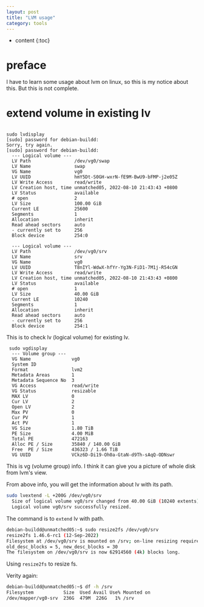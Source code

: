 ```yaml
---
layout: post
title: "LVM usage"
category: tools
---
```


* content
{:toc}


# preface
I have to learn some usage about lvm on linux, so this is my notice about this. But this is not complete.

# extend volume in existing lv

```shell

sudo lvdisplay
[sudo] password for debian-buildd:
Sorry, try again.
[sudo] password for debian-buildd:
  --- Logical volume ---
  LV Path                /dev/vg0/swap
  LV Name                swap
  VG Name                vg0
  LV UUID                hmY5Dt-S0GH-wxrN-fE9M-BwU9-bFMP-j2e05Z
  LV Write Access        read/write
  LV Creation host, time unmatched05, 2022-08-10 21:43:43 +0800
  LV Status              available
  # open                 2
  LV Size                100.00 GiB
  Current LE             25600
  Segments               1
  Allocation             inherit
  Read ahead sectors     auto
  - currently set to     256
  Block device           254:0

  --- Logical volume ---
  LV Path                /dev/vg0/srv
  LV Name                srv
  VG Name                vg0
  LV UUID                T8nIYl-WdwX-hfYr-Yg3N-FiD1-7M1j-R54cGN
  LV Write Access        read/write
  LV Creation host, time unmatched05, 2022-08-10 21:43:43 +0800
  LV Status              available
  # open                 1
  LV Size                40.00 GiB
  Current LE             10240
  Segments               1
  Allocation             inherit
  Read ahead sectors     auto
  - currently set to     256
  Block device           254:1

```

This is to check lv (logical volume) for existing lv.

```shell
 sudo vgdisplay
  --- Volume group ---
  VG Name               vg0
  System ID
  Format                lvm2
  Metadata Areas        1
  Metadata Sequence No  3
  VG Access             read/write
  VG Status             resizable
  MAX LV                0
  Cur LV                2
  Open LV               2
  Max PV                0
  Cur PV                1
  Act PV                1
  VG Size               1.80 TiB
  PE Size               4.00 MiB
  Total PE              472163
  Alloc PE / Size       35840 / 140.00 GiB
  Free  PE / Size       436323 / 1.66 TiB
  VG UUID               VCkz6D-Di19-Oh0a-GtaN-d9Th-sAqQ-ODNswr
```

This is vg (volume group) info. I think it can give you a picture of whole disk from lvm's view.

From above info, you will get the information about lv with its path.


```bash
sudo lvextend -L +200G /dev/vg0/srv
  Size of logical volume vg0/srv changed from 40.00 GiB (10240 extents) to 240.00 GiB (61440 extents).
  Logical volume vg0/srv successfully resized.

```

The command is to `extend` lv with path.

```bash
debian-buildd@unmatched05:~$ sudo resize2fs /dev/vg0/srv
resize2fs 1.46.6-rc1 (12-Sep-2022)
Filesystem at /dev/vg0/srv is mounted on /srv; on-line resizing required
old_desc_blocks = 5, new_desc_blocks = 30
The filesystem on /dev/vg0/srv is now 62914560 (4k) blocks long.
```

Using `resize2fs` to resize fs.

Verity again:

```bash
debian-buildd@unmatched05:~$ df -h /srv
Filesystem           Size  Used Avail Use% Mounted on
/dev/mapper/vg0-srv  236G  479M  226G   1% /srv
```


